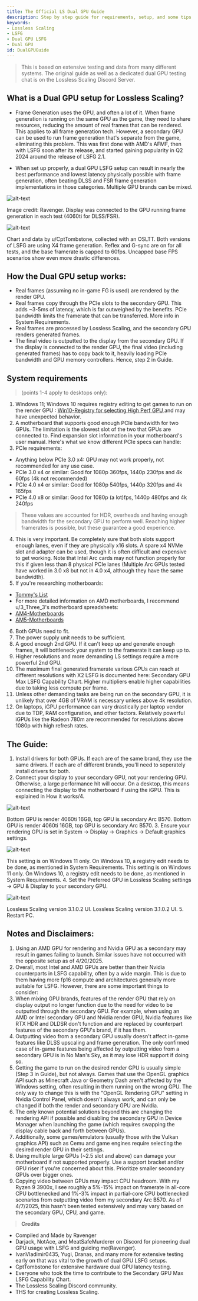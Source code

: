 ```yaml
---
title: The Official LS Dual GPU Guide
description: Step by step guide for requirements, setup, and some tips for offloading LSFG (Lossless Scaling Frame Generation) to secondary GPU on windows. 
keywords: 
- Lossless Scaling
- LSFG
- Dual GPU LSFG
- Dual GPU
id: DualGPUGuide
---
```

> This is based on extensive testing and data from many different systems. The original guide as well as a dedicated dual GPU testing chat is on the Lossless Scaling Discord Server.

## What is a Dual GPU setup for Lossless Scaling?

- Frame Generation uses the GPU, and often a lot of it. When frame generation is running on the same GPU as the game, they need to share resources, reducing the amount of real frames that can be rendered. This applies to all frame generation tech. However, a secondary GPU can be used to run frame generation that's separate from the game, eliminating this problem. This was first done with AMD's AFMF, then with LSFG soon after its release, and started gaining popularity in Q2 2024 around the release of LSFG 2.1.

- When set up properly, a dual GPU LSFG setup can result in nearly the best performance and lowest latency physically possible with frame generation, often beating DLSS and FSR frame generation implementations in those categories. Multiple GPU brands can be mixed.

![alt-text](assets/d1.png)

Image credit: Ravenger. Display was connected to the GPU running frame generation in each test (4060ti for DLSS/FSR).

![alt-text](assets/d2.png)

Chart and data by u/CptTombstone, collected with an OSLTT. Both versions of LSFG are using X4 frame generation. Reflex and G-sync are on for all tests, and the base 
framerate is capped to 60fps. Uncapped base FPS scenarios show even more drastic differences.

## How the Dual GPU setup works:
- Real frames (assuming no in-game FG is used) are rendered by the render GPU.
- Real frames copy through the PCIe slots to the secondary GPU. This adds ~3-5ms of latency, which is far outweighed by the benefits. PCIe bandwidth limits the framerate that can be transferred. More info in System Requirements.
- Real frames are processed by Lossless Scaling, and the secondary GPU renders generated frames.
- The final video is outputted to the display from the secondary GPU. If the display is connected to the render GPU, the final video (including generated frames) has to copy back to it, heavily loading PCIe bandwidth and GPU memory controllers. Hence, step 2 in Guide.

## System requirements 
> (points 1-4 apply to desktops only):
1. Windows 11; Windows 10 requires registry editing to get games to run on the render GPU : [Win10-Registry for selecting High Perf GPU ](https://www.reddit.com/r/AMDHelp/comments/18fr7j3/configuring_power_saving_and_high_performance/) and may have unexpected behavior.
2. A motherboard that supports good enough PCIe bandwidth for two GPUs. The limitation is the slowest slot of the two that GPUs are connected to. Find expansion slot information in your motherboard's user manual. Here's what we know different PCIe specs can handle:
3. PCIe requirements: 
- Anything below PCIe 3.0 x4: GPU may not work properly, not recommended for any use case.
- PCIe 3.0 x4 or similar: Good for 1080p 360fps, 1440p 230fps and 4k 60fps (4k not recommended)
- PCIe 4.0 x4 or similar: Good for 1080p 540fps, 1440p 320fps and 4k 165fps
- PCIe 4.0 x8 or similar: Good for 1080p (a lot)fps, 1440p 480fps and 4k 240fps
> These values are accounted for HDR, overheads and having enough bandwidth for the secondary GPU to perform well. Reaching higher framerates is possible, but these guarantee a good experience.
4. This is very important. Be completely sure that both slots support enough lanes, even if they are physically x16 slots. A spare x4 NVMe slot and adapter can be used, though it is often difficult and expensive to get working. Note that Intel Arc cards may not function properly for this if given less than 8 physical PCIe lanes (Multiple Arc GPUs tested have worked in 3.0 x8 but not in 4.0 x4, although they have the same bandwidth).
5. If you're researching motherboards:
- [Tommy's List](https://docs.google.com/document/d/e/2PACX-1vQx7SM9-SU_YdCxXNgVGcNFLLHL5mrWzliRvq4Gi4wytsbh2HCsc9AaCEFrx8Lao5-ttHoDYKM8A7UE/pub)
-  For more detailed information on AMD motherboards, I recommend u/3_Three_3's motherboard spreadsheets:
- [AM4-Motherboards](https://docs.google.com/spreadsheets/d/1NQHkDEcgDPm34Mns3C93K6SJoBnua-x9O-y_6hv8sPs/edit?gid=2064683589#gid=2064683589) 
- [AM5-Motherboards](https://docs.google.com/-spreadsheets/d/1-cw7A2MDHPvA-oB3OKXivdUo9BbTcsss1Rzy3J4hRyA/edit?gid=2112472504#gid=2112472504)
6. Both GPUs need to fit.
7. The power supply unit needs to be sufficient.
8. A good enough 2nd GPU. If it can't keep up and generate enough frames, it will bottleneck your system to the framerate it can keep up to.
9. Higher resolutions and more demanding LS settings require a more powerful 2nd GPU.
10. The maximum final generated framerate various GPUs can reach at different resolutions with X2 LSFG is documented here: Secondary GPU Max LSFG Capability Chart. Higher multipliers enable higher capabilities due to taking less compute per frame.
11. Unless other demanding tasks are being run on the secondary GPU, it is unlikely that over 4GB of VRAM is necessary unless above 4k resolution.
12. On laptops, iGPU performance can vary drastically per laptop vendor due to TDP, RAM configuration, and other factors. Relatively powerful iGPUs like the Radeon 780m are recommended for resolutions above 1080p with high refresh rates.

## The Guide:
1. Install drivers for both GPUs. If each are of the same brand, they use the same drivers. If each are of different brands, you'll need to seperately install drivers for both.
2. Connect your display to your secondary GPU, not your rendering GPU. Otherwise, a large performance hit will occur. On a desktop, this means connecting the display to the motherboard if using the iGPU. This is explained in How it works/4.

![alt-text](assets/d3.png)

Bottom GPU is render 4060ti 16GB, top GPU is secondary Arc B570.
Bottom GPU is render 4060ti 16GB, top GPU is secondary Arc B570.
3. Ensure your rendering GPU is set in System -> Display -> Graphics -> Default graphics settings.

![alt-text](assets/d4.png)

This setting is on Windows 11 only. On Windows 10, a registry edit needs to be done, as mentioned in System Requirements. 
This setting is on Windows 11 only. On Windows 10, a registry edit needs to be done, as mentioned in System Requirements.
4. Set the Preferred GPU in Lossless Scaling settings -> GPU & Display to your secondary GPU.

![alt-text](assets/d5.png)

Lossless Scaling version 3.1.0.2 UI.
Lossless Scaling version 3.1.0.2 UI.
5. Restart PC.

## Notes and Disclaimers:
1. Using an AMD GPU for rendering and Nvidia GPU as a secondary may result in games failing to launch. Similar issues have not occurred with the opposite setup as of 4/20/2025.
2. Overall, most Intel and AMD GPUs are better than their Nvidia counterparts in LSFG capability, often by a wide margin. This is due to them having more fp16 compute and architectures generally more suitable for LSFG. However, there are some important things to consider:
3. When mixing GPU brands, features of the render GPU that rely on display output no longer function due to the need for video to be outputted through the secondary GPU. For example, when using an AMD or Intel secondary GPU and Nvidia render GPU, Nvidia features like RTX HDR and DLDSR don't function and are replaced by counterpart features of the secondary GPU's brand, if it has them.
4. Outputting video from a secondary GPU usually doesn't affect in-game features like DLSS upscaling and frame generation. The only confirmed case of in-game features being affected by outputting video from a secondary GPU is in No Man's Sky, as it may lose HDR support if doing so.
5. Getting the game to run on the desired render GPU is usually simple (Step 3 in Guide), but not always. Games that use the OpenGL graphics API such as Minecraft Java or Geometry Dash aren't affected by the Windows setting, often resulting in them running on the wrong GPU. The only way to change this is with the "OpenGL Rendering GPU" setting in Nvidia Control Panel, which doesn't always work, and can only be changed if both the render and secondary GPU are Nvidia.
6. The only known potential solutions beyond this are changing the rendering API if possible and disabling the secondary GPU in Device Manager when launching the game (which requires swapping the display cable back and forth between GPUs).
7. Additionally, some games/emulators (usually those with the Vulkan graphics API) such as Cemu and game engines require selecting the desired render GPU in their settings.
8. Using multiple large GPUs (~2.5 slot and above) can damage your motherboard if not supported properly. Use a support bracket and/or GPU riser if you're concerned about this. Prioritize smaller secondary GPUs over bigger ones.
9. Copying video between GPUs may impact CPU headroom. With my Ryzen 9 3900x, I see roughly a 5%-15% impact on framerate in all-core CPU bottlenecked and 1%-3% impact in partial-core CPU bottlenecked scenarios from outputting video from my secondary Arc B570. As of 4/7/2025, this hasn't been tested extensively and may vary based on the secondary GPU, CPU, and game.

> **Credits**
- Compiled and Made by Ravenger
- Darjack, NotAce, and MeatSafeMurderer on Discord for pioneering dual GPU usage with LSFG and guiding me(Ravenger).
- IvanVladimir0435, Yugi, Dranas, and many more for extensive testing early on that was vital to the growth of dual GPU LSFG setups.
- CptTombstone for extensive hardware dual GPU latency testing.
- Everyone who took the time to contribute to the Secondary GPU Max LSFG Capability Chart.
- The Lossless Scaling Discord community.
- THS for creating Lossless Scaling.